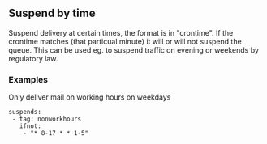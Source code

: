 ## Suspend by time

Suspend delivery at certain times, the format is in "crontime". If the crontime matches (that particual minute) it will or will not suspend the queue. This can be used eg. to suspend traffic on evening or weekends by regulatory law.

### Examples

Only deliver mail on working hours on weekdays

```
suspends:
 - tag: nonworkhours
   ifnot:
    - "* 8-17 * * 1-5"
```

